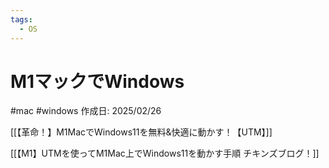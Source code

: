 ```yaml
---
tags:
  - OS
---
```

# M1マックでWindows

#mac #windows
作成日: 2025/02/26

[[【革命！】M1MacでWindows11を無料&快適に動かす！【UTM】]]

[[【M1】UTMを使ってM1Mac上でWindows11を動かす手順   チキンズブログ！]]